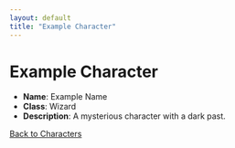 ```yaml
---
layout: default
title: "Example Character"
---
```


# Example Character

- **Name**: Example Name
- **Class**: Wizard
- **Description**: A mysterious character with a dark past.

[Back to Characters](/characters)
